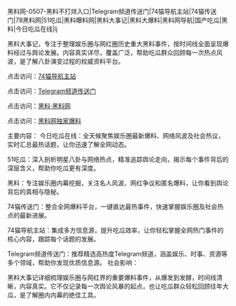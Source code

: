 #
黑料网-0507-黑料不打烊入口|Telegram频道传送门|74猫导航主站|74猫传送门|78黑料网|51吃瓜|黑料曝料网|黑料大事记|黑料大爆料|黑料网导航|国产吃瓜|黑料|今日吃瓜在线|lj

黑料大事记，专注于整理娱乐圈与网红圈历史重大黑料事件，按时间线全面呈现爆料经过与舆论发展。内容真实详尽，覆盖广泛，帮助吃瓜群众回顾每一次热点风波，是了解八卦演变过程的权威资料平台。


点击访问：<a href="https://74mao.com/">74猫导航主站</a>

点击访问：<a href="https://74mao.com/">Telegram频道传送门</a>

点击访问：<a href="https://fge-7ja.pages.dev/">黑料·黑料网</a>

点击访问：<a href="https://jha.pages.dev/">黑料网独家爆料</a>

主要内容：
 今日吃瓜在线：全天候聚焦娱乐圈最新爆料、网络风波及社会热议，实时汇总最热话题，让你迅速了解全网动态。

51吃瓜：深入剖析明星八卦与网络热点，精准追踪舆论走向，揭示每个事件背后的深层含义，帮助你吃瓜更有深度。

黑料：专注娱乐圈内幕挖掘，关注名人风波、网红争议和匿名爆料，让你看到舆论背后的真相与隐秘。

74猫传送门：整合全网爆料平台，一键直达最热事件，快速掌握娱乐圈及社会热点的最新进展。

74猫导航主站：集成多方信息源，提升吃瓜效率，让你轻松掌握全网热门事件的核心内容，跟踪每个话题的发展。

Telegram频道传送门：推荐精选高热度Telegram频道，涵盖娱乐、时事、资源等多个领域，帮助你发现优质信息源。
社会影响：

黑料大事记详细梳理娱乐圈与网红界的重要爆料事件，从爆发到发酵，时间线清晰，内容真实。它不仅记录每一次舆论风暴的起点，也让吃瓜群众轻松回顾往年大瓜，是了解圈内内幕的绝佳工具。

<span style="display:none;">[Canonical link](）</span>
